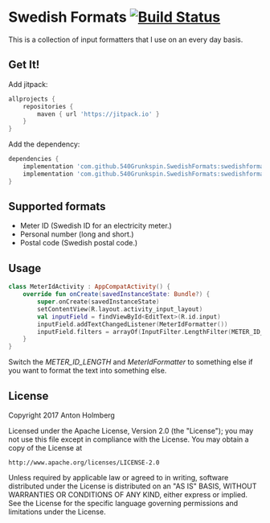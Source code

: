 # Swedish Formats [![Build Status](https://travis-ci.org/540Grunkspin/swedishformats.svg?branch=master)](https://travis-ci.org/540Grunkspin/swedishformats)

This is a collection of input formatters that I use on an every day basis.

## Get It!

Add jitpack:

```groovy
allprojects {
    repositories {
        maven { url 'https://jitpack.io' }
    }
}
```

Add the dependency:

```groovy
dependencies {
    implementation 'com.github.540Grunkspin.SwedishFormats:swedishformats:0.2'
    implementation 'com.github.540Grunkspin.SwedishFormats:swedishformats-android:0.2'
}
```

## Supported formats

* Meter ID (Swedish ID for an electricity meter.)
* Personal number (long and short.)
* Postal code (Swedish postal code.)

## Usage

```kotlin
class MeterIdActivity : AppCompatActivity() {
    override fun onCreate(savedInstanceState: Bundle?) {
        super.onCreate(savedInstanceState)
        setContentView(R.layout.activity_input_layout)
        val inputField = findViewById<EditText>(R.id.input)
        inputField.addTextChangedListener(MeterIdFormatter())
        inputField.filters = arrayOf(InputFilter.LengthFilter(METER_ID_LENGTH))
    }
}
```

Switch the *METER_ID_LENGTH* and *MeterIdFormatter* to something else if you want to format the text
into something else.

## License

Copyright 2017 Anton Holmberg

Licensed under the Apache License, Version 2.0 (the "License");
you may not use this file except in compliance with the License.
You may obtain a copy of the License at

    http://www.apache.org/licenses/LICENSE-2.0

Unless required by applicable law or agreed to in writing, software
distributed under the License is distributed on an "AS IS" BASIS,
WITHOUT WARRANTIES OR CONDITIONS OF ANY KIND, either express or implied.
See the License for the specific language governing permissions and
limitations under the License.